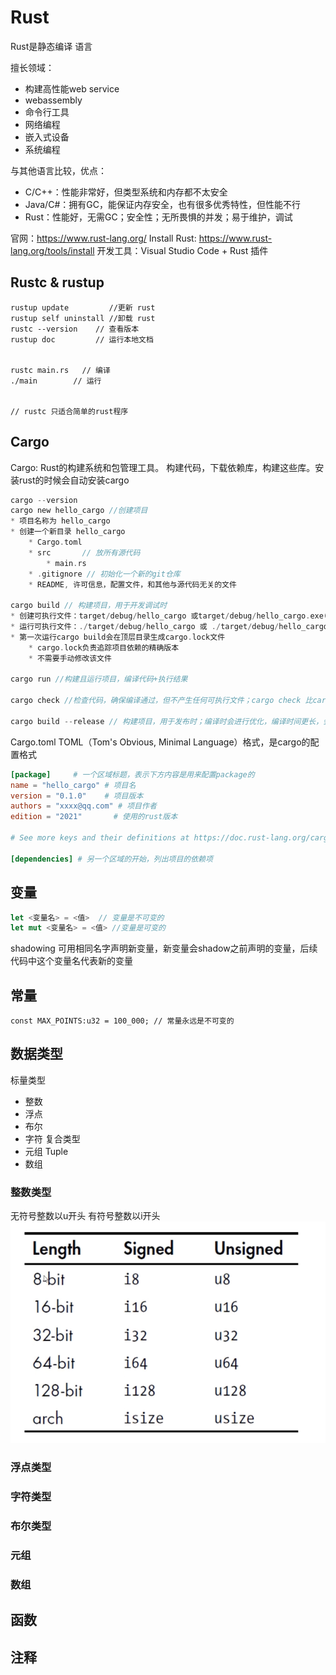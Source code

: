 # Rust

Rust是静态编译 语言

擅长领域：
* 构建高性能web service
* webassembly
* 命令行工具
* 网络编程
* 嵌入式设备
* 系统编程

与其他语言比较，优点：
* C/C++：性能非常好，但类型系统和内存都不太安全
* Java/C#：拥有GC，能保证内存安全，也有很多优秀特性，但性能不行
* Rust：性能好，无需GC；安全性；无所畏惧的并发；易于维护，调试



官网：https://www.rust-lang.org/
Install Rust: https://www.rust-lang.org/tools/install
开发工具：Visual Studio Code + Rust 插件

## Rustc & rustup

```
rustup update         //更新 rust
rustup self uninstall //卸载 rust
rustc --version    // 查看版本
rustup doc         // 运行本地文档


rustc main.rs   // 编译
./main        // 运行


// rustc 只适合简单的rust程序
```
 
## Cargo

Cargo: Rust的构建系统和包管理工具。 构建代码，下载依赖库，构建这些库。安装rust的时候会自动安装cargo
```rust
cargo --version
cargo new hello_cargo //创建项目
* 项目名称为 hello_cargo
* 创建一个新目录 hello_cargo
	* Cargo.toml
	* src       // 放所有源代码
		* main.rs
	* .gitignore // 初始化一个新的git仓库
	* README, 许可信息，配置文件，和其他与源代码无关的文件

cargo build // 构建项目，用于开发调试时
* 创建可执行文件：target/debug/hello_cargo 或target/debug/hello_cargo.exe(Windows)
* 运行可执行文件：./target/debug/hello_cargo 或 ./target/debug/hello_cargo.exe
* 第一次运行cargo build会在顶层目录生成cargo.lock文件
	* cargo.lock负责追踪项目依赖的精确版本
	* 不需要手动修改该文件

cargo run //构建且运行项目，编译代码+执行结果

cargo check //检查代码，确保编译通过，但不产生任何可执行文件；cargo check 比cargo build快的多，写代码时可连续反复执行cargo check检查代码，提高效率

cargo build --release // 构建项目，用于发布时；编译时会进行优化，编译时间更长，会在target/release 而不是target/debug生产可执行文件
```


Cargo.toml
TOML（Tom's Obvious, Minimal Language）格式，是cargo的配置格式
```toml
[package]     # 一个区域标题，表示下方内容是用来配置package的     
name = "hello_cargo" # 项目名
version = "0.1.0"    # 项目版本
authors = "xxxx@qq.com" # 项目作者
edition = "2021"       # 使用的rust版本

# See more keys and their definitions at https://doc.rust-lang.org/cargo/reference/manifest.html

[dependencies] # 另一个区域的开始，列出项目的依赖项

```


## 变量
```rust
let <变量名> = <值>  // 变量是不可变的
let mut <变量名> = <值> //变量是可变的
```
shadowing 
可用相同名字声明新变量，新变量会shadow之前声明的变量，后续代码中这个变量名代表新的变量

## 常量
```
const MAX_POINTS:u32 = 100_000; // 常量永远是不可变的
```

## 数据类型
标量类型
* 整数
* 浮点
* 布尔
* 字符
复合类型
* 元组 Tuple
* 数组



### 整数类型
无符号整数以u开头
有符号整数以i开头
![](image/rust整数类型.png)
### 浮点类型

### 字符类型

### 布尔类型

### 元组
### 数组

## 函数

## 注释


